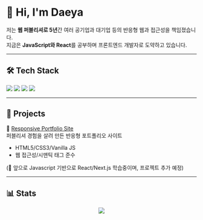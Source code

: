 # 👋 Hi, I'm Daeya  

저는 **웹 퍼블리셔로 5년**간 여러 공기업과 대기업 등의 반응형 웹과 접근성을 책임졌습니다.  
지금은 **JavaScript와 React**를 공부하며 프론트엔드 개발자로 도약하고 있습니다.  

---

## 🛠 Tech Stack
<p>
  <img src="https://img.shields.io/badge/html5-E34F26?style=for-the-badge&logo=html5&logoColor=white">
  <img src="https://img.shields.io/badge/css-1572B6?style=for-the-badge&logo=css3&logoColor=white">
  <img src="https://img.shields.io/badge/javascript-F7DF1E?style=for-the-badge&logo=javascript&logoColor=black">
  <img src="https://img.shields.io/badge/react-61DAFB?style=for-the-badge&logo=react&logoColor=black">
<!--   <img src="https://img.shields.io/badge/next.js-black?style=for-the-badge&logo=next.js&logoColor=white">
</p> -->

---

## 📌 Projects
🔹 [Responsive Portfolio Site](http://daeya.kro.kr/)  
퍼블리셔 경험을 살려 만든 반응형 포트폴리오 사이트  
- HTML5/CSS3/Vanilla JS  
- 웹 접근성/시맨틱 태그 준수  

(🚧 앞으로 Javascript 기반으로 React/Next.js 학습중이며, 프로젝트 추가 예정)

---

## 📊 Stats
<p align="center">
  <img src="https://github-readme-stats.vercel.app/api?username=YourGithubID&show_icons=true&theme=tokyonight">
</p>

